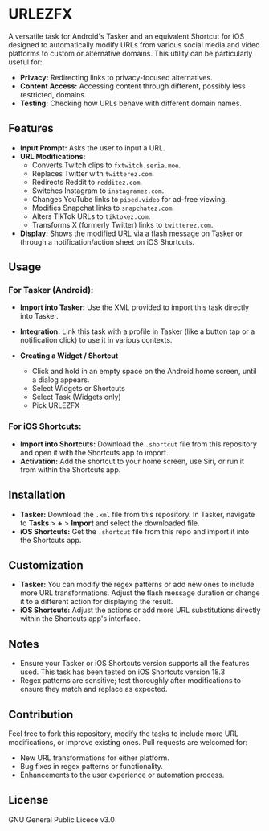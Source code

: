 # URLEZFX
A versatile task for Android's Tasker and an equivalent Shortcut for iOS designed to automatically modify URLs from various social media and video platforms to custom or alternative domains. This utility can be particularly useful for:

- **Privacy:** Redirecting links to privacy-focused alternatives.
- **Content Access:** Accessing content through different, possibly less restricted, domains.
- **Testing:** Checking how URLs behave with different domain names.

## Features

- **Input Prompt:** Asks the user to input a URL.
- **URL Modifications:**
  - Converts Twitch clips to `fxtwitch.seria.moe`.
  - Replaces Twitter with `twitterez.com`.
  - Redirects Reddit to `redditez.com`.
  - Switches Instagram to `instagramez.com`.
  - Changes YouTube links to `piped.video` for ad-free viewing.
  - Modifies Snapchat links to `snapchatez.com`.
  - Alters TikTok URLs to `tiktokez.com`.
  - Transforms X (formerly Twitter) links to `twitterez.com`.
- **Display:** Shows the modified URL via a flash message on Tasker or through a notification/action sheet on iOS Shortcuts.

## Usage

### For Tasker (Android):

- **Import into Tasker:** Use the XML provided to import this task directly into Tasker.
- **Integration:** Link this task with a profile in Tasker (like a button tap or a notification click) to use it in various contexts.

- **Creating a Widget / Shortcut**
  - Click and hold in an empty space on the Android home screen, until a dialog appears.
  - Select Widgets or Shortcuts
  - Select Task (Widgets only)
  - Pick URLEZFX


### For iOS Shortcuts:

- **Import into Shortcuts:** Download the `.shortcut` file from this repository and open it with the Shortcuts app to import.
- **Activation:** Add the shortcut to your home screen, use Siri, or run it from within the Shortcuts app.

## Installation

- **Tasker:** Download the `.xml` file from this repository. In Tasker, navigate to **Tasks** > **+** > **Import** and select the downloaded file.
- **iOS Shortcuts:** Get the `.shortcut` file from this repo and import it into the Shortcuts app.

## Customization

- **Tasker:** You can modify the regex patterns or add new ones to include more URL transformations. Adjust the flash message duration or change it to a different action for displaying the result.
- **iOS Shortcuts:** Adjust the actions or add more URL substitutions directly within the Shortcuts app's interface.

## Notes

- Ensure your Tasker or iOS Shortcuts version supports all the features used. This task has been tested on iOS Shortcuts version 18.3
- Regex patterns are sensitive; test thoroughly after modifications to ensure they match and replace as expected.

## Contribution

Feel free to fork this repository, modify the tasks to include more URL modifications, or improve existing ones. Pull requests are welcomed for:

- New URL transformations for either platform.
- Bug fixes in regex patterns or functionality.
- Enhancements to the user experience or automation process.

## License

GNU General Public Licece v3.0
